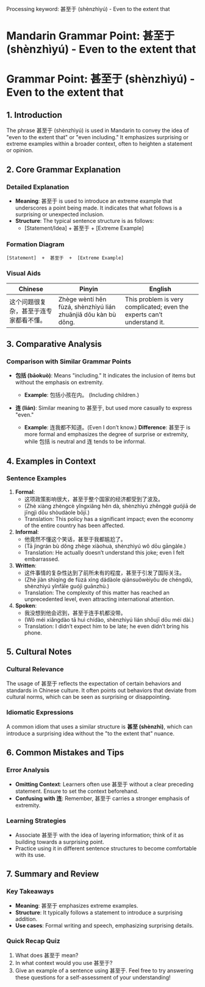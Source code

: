 Processing keyword: 甚至于 (shènzhìyú) - Even to the extent that
# Mandarin Grammar Point: 甚至于 (shènzhìyú) - Even to the extent that
# Grammar Point: 甚至于 (shènzhìyú) - Even to the extent that
## 1. Introduction
The phrase 甚至于 (shènzhìyú) is used in Mandarin to convey the idea of "even to the extent that" or "even including." It emphasizes surprising or extreme examples within a broader context, often to heighten a statement or opinion.
## 2. Core Grammar Explanation
### Detailed Explanation
- **Meaning**: 甚至于 is used to introduce an extreme example that underscores a point being made. It indicates that what follows is a surprising or unexpected inclusion.
- **Structure**: The typical sentence structure is as follows:
  - [Statement/Idea] + 甚至于 + [Extreme Example]
  
### Formation Diagram
```
[Statement]  +  甚至于  +  [Extreme Example]
```
### Visual Aids
| Chinese | Pinyin      | English                         |
|---------|-------------|---------------------------------|
| 这个问题很复杂，甚至于连专家都看不懂。 | Zhège wèntí hěn fùzá, shènzhìyú lián zhuānjiā dōu kàn bù dǒng. | This problem is very complicated; even the experts can’t understand it. |
## 3. Comparative Analysis
### Comparison with Similar Grammar Points
- **包括 (bāokuò)**: Means "including." It indicates the inclusion of items but without the emphasis on extremity.
  - **Example**: 包括小孩在内。 (Including children.)
  
- **连 (lián)**: Similar meaning to 甚至于, but used more casually to express "even."
  - **Example**: 连我都不知道。(Even I don’t know.)
**Difference**: 甚至于 is more formal and emphasizes the degree of surprise or extremity, while 包括 is neutral and 连 tends to be informal.
## 4. Examples in Context
### Sentence Examples
1. **Formal**: 
   - 这项政策影响很大，甚至于整个国家的经济都受到了波及。
   - (Zhè xiàng zhèngcè yǐngxiǎng hěn dà, shènzhìyú zhěnggè guójiā de jīngjì dōu shòudàole bōjí.)
   - Translation: This policy has a significant impact; even the economy of the entire country has been affected.
2. **Informal**:
   - 他竟然不懂这个笑话，甚至于我都尴尬了。
   - (Tā jìngrán bù dǒng zhège xiàohuà, shènzhìyú wǒ dōu gāngàle.)
   - Translation: He actually doesn’t understand this joke; even I felt embarrassed.
3. **Written**:
   - 这件事情的复杂性达到了前所未有的程度，甚至于引发了国际关注。
   - (Zhè jiàn shìqíng de fùzá xìng dádàole qiánsuǒwèiyǒu de chéngdù, shènzhìyú yǐnfāle guójì guānzhù.)
   - Translation: The complexity of this matter has reached an unprecedented level, even attracting international attention.
4. **Spoken**:
   - 我没想到他会迟到，甚至于连手机都没带。
   - (Wǒ méi xiǎngdào tā huì chídào, shènzhìyú lián shǒujī dōu méi dài.)
   - Translation: I didn’t expect him to be late; he even didn’t bring his phone.
## 5. Cultural Notes
### Cultural Relevance
The usage of 甚至于 reflects the expectation of certain behaviors and standards in Chinese culture. It often points out behaviors that deviate from cultural norms, which can be seen as surprising or disappointing.
### Idiomatic Expressions
A common idiom that uses a similar structure is **甚至 (shènzhì)**, which can introduce a surprising idea without the "to the extent that" nuance.
## 6. Common Mistakes and Tips
### Error Analysis
- **Omitting Context**: Learners often use 甚至于 without a clear preceding statement. Ensure to set the context beforehand.
- **Confusing with 连**: Remember, 甚至于 carries a stronger emphasis of extremity.
### Learning Strategies
- Associate 甚至于 with the idea of layering information; think of it as building towards a surprising point.
- Practice using it in different sentence structures to become comfortable with its use.
## 7. Summary and Review
### Key Takeaways
- **Meaning**: 甚至于 emphasizes extreme examples.
- **Structure**: It typically follows a statement to introduce a surprising addition.
- **Use cases**: Formal writing and speech, emphasizing surprising details.
### Quick Recap Quiz
1. What does 甚至于 mean?
2. In what context would you use 甚至于?
3. Give an example of a sentence using 甚至于.
Feel free to try answering these questions for a self-assessment of your understanding!
